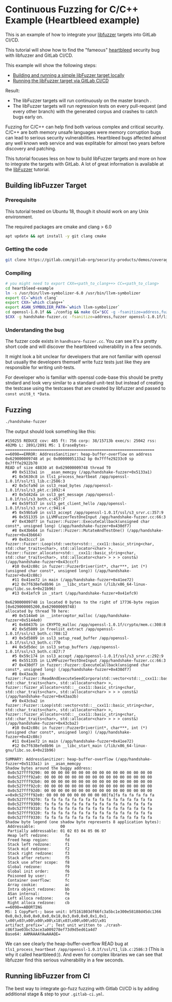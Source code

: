 # Continuous Fuzzing for C/C++ Example (Heartbleed example)

This is an example of how to integrate your [libfuzzer](https://llvm.org/docs/LibFuzzer.html) targets into GitLab CI/CD.

This tutorial will show how to find the "fameous" [heartbleed](https://en.wikipedia.org/wiki/Heartbleed) security bug with libfuzzer and GitLab CI/CD.

This example will show the following steps:
* [Building and running a simple libFuzzer target locally](#building-libfuzzer-target)
* [Running the libFuzzer target via GitLab CI/CD](#integrating-with-fuzzit-from-ci)

Result:
* The libFuzzer targets will run continuously on the master branch .
* The libFuzzer targets will run regression tests on every pull-request (and every other branch)
 with the generated corpus and crashes to catch bugs early on.

Fuzzing for C/C++ can help find both various complex and critical security. C/C++ are both memory unsafe languages were 
memory corruption bugs can lead to serious security vulnerabilities. Heartbleed bugs affected almost any well known web service and was explitable
for almost two years before discovery and patching. 

This tutorial focuses less on how to build libFuzzer targets and more on how to integrate the targets with GitLab. A lot of 
great information is available at the [libFuzzer](https://llvm.org/docs/LibFuzzer.html) tutorial.

## Building libFuzzer Target

### Prerequisite

This tutorial tested on Ubuntu 18, though it should work on any Unix environment.

The required packages are cmake and clang > 6.0

```bash
apt update && apt install -y git clang cmake 
```

### Getting the code

```bash
git clone https://gitlab.com/gitlab-org/security-products/demos/coverage-fuzzing/heartbleed-fuzzing-example
```

### Compiling

```bash
# you might need to export CXX=<path_to_clang++> CC=<path_to_clang>
cd heartbleed-example
ln -s /usr/bin/llvm-symbolizer-6.0 /usr/bin/llvm-symbolizer
export CC=`which clang`
export CXX=`which clang++`
export ASAN_SYMBOLIER_PATH=`which llvm-symbolizer`
cd openssl-1.0.1f && ./config && make CC="$CC -g -fsanitize=address,fuzzer-no-link" && cd ..
$CXX -g handshake-fuzzer.cc -fsanitize=address,fuzzer openssl-1.0.1f/libssl.a openssl-1.0.1f/libcrypto.a -std=c++17 -Iopenssl-1.0.1f/include/ -lstdc++fs  -ldl -lstdc++ -o handshake-fuzzer
```

### Understanding the bug
The fuzzer code exists in `handhsare-fuzzer.cc`. You can see it's a pretty short code and will discover the heartbleed vulnerability in a few seconds.

It might look a bit unclear for developers that are not familiar with openssl but usually the developers themself write fuzz tests just like
they are responsible for writing unit-tests.

For developer who is familiar with openssl code-base this should be pretty stndard and look very similar to a standard unit-test but instead of 
creating the testcase using the testcases that are created by libfuzzer and passed to `const unit8_t *Data`.

## Fuzzing
```bash
./handshake-fuzzer
```
 The output should look something like this:
 ```text
#150255 REDUCE cov: 485 ft: 756 corp: 38/15713b exec/s: 25042 rss: 402Mb L: 2891/2891 MS: 1 EraseBytes-
=================================================================
==6098==ERROR: AddressSanitizer: heap-buffer-overflow on address 0x629000009748 at pc 0x0000005133a2 bp 0x7fffe29233c0 sp 0x7fffe2922b70
READ of size 48830 at 0x629000009748 thread T0
    #0 0x5133a1 in __asan_memcpy (/app/handshake-fuzzer+0x5133a1)
    #1 0x5630c8 in tls1_process_heartbeat /app/openssl-1.0.1f/ssl/t1_lib.c:2586:3
    #2 0x5cfa9d in ssl3_read_bytes /app/openssl-1.0.1f/ssl/s3_pkt.c:1092:4
    #3 0x5d42da in ssl3_get_message /app/openssl-1.0.1f/ssl/s3_both.c:457:7
    #4 0x59f537 in ssl3_get_client_hello /app/openssl-1.0.1f/ssl/s3_srvr.c:941:4
    #5 0x59b5a9 in ssl3_accept /app/openssl-1.0.1f/ssl/s3_srvr.c:357:9
    #6 0x551335 in LLVMFuzzerTestOneInput /app/handshake-fuzzer.cc:66:3
    #7 0x430df7 in fuzzer::Fuzzer::ExecuteCallback(unsigned char const*, unsigned long) (/app/handshake-fuzzer+0x430df7)
    #8 0x43b664 in fuzzer::Fuzzer::MutateAndTestOne() (/app/handshake-fuzzer+0x43b664)
    #9 0x43cccf in fuzzer::Fuzzer::Loop(std::vector<std::__cxx11::basic_string<char, std::char_traits<char>, std::allocator<char> >, fuzzer::fuzzer_allocator<std::__cxx11::basic_string<char, std::char_traits<char>, std::allocator<char> > > > const&) (/app/handshake-fuzzer+0x43cccf)
    #10 0x42c08c in fuzzer::FuzzerDriver(int*, char***, int (*)(unsigned char const*, unsigned long)) (/app/handshake-fuzzer+0x42c08c)
    #11 0x41ee72 in main (/app/handshake-fuzzer+0x41ee72)
    #12 0x7f638efe8b96 in __libc_start_main (/lib/x86_64-linux-gnu/libc.so.6+0x21b96)
    #13 0x41efc9 in _start (/app/handshake-fuzzer+0x41efc9)

0x629000009748 is located 0 bytes to the right of 17736-byte region [0x629000005200,0x629000009748)
allocated by thread T0 here:
    #0 0x5144e0 in __interceptor_malloc (/app/handshake-fuzzer+0x5144e0)
    #1 0x60437b in CRYPTO_malloc /app/openssl-1.0.1f/crypto/mem.c:308:8
    #2 0x5d5809 in freelist_extract /app/openssl-1.0.1f/ssl/s3_both.c:708:12
    #3 0x5d5809 in ssl3_setup_read_buffer /app/openssl-1.0.1f/ssl/s3_both.c:770
    #4 0x5d5dec in ssl3_setup_buffers /app/openssl-1.0.1f/ssl/s3_both.c:827:7
    #5 0x59c174 in ssl3_accept /app/openssl-1.0.1f/ssl/s3_srvr.c:292:9
    #6 0x551335 in LLVMFuzzerTestOneInput /app/handshake-fuzzer.cc:66:3
    #7 0x430df7 in fuzzer::Fuzzer::ExecuteCallback(unsigned char const*, unsigned long) (/app/handshake-fuzzer+0x430df7)
    #8 0x43aa3b in fuzzer::Fuzzer::ReadAndExecuteSeedCorpora(std::vector<std::__cxx11::basic_string<char, std::char_traits<char>, std::allocator<char> >, fuzzer::fuzzer_allocator<std::__cxx11::basic_string<char, std::char_traits<char>, std::allocator<char> > > > const&) (/app/handshake-fuzzer+0x43aa3b)
    #9 0x43cba2 in fuzzer::Fuzzer::Loop(std::vector<std::__cxx11::basic_string<char, std::char_traits<char>, std::allocator<char> >, fuzzer::fuzzer_allocator<std::__cxx11::basic_string<char, std::char_traits<char>, std::allocator<char> > > > const&) (/app/handshake-fuzzer+0x43cba2)
    #10 0x42c08c in fuzzer::FuzzerDriver(int*, char***, int (*)(unsigned char const*, unsigned long)) (/app/handshake-fuzzer+0x42c08c)
    #11 0x41ee72 in main (/app/handshake-fuzzer+0x41ee72)
    #12 0x7f638efe8b96 in __libc_start_main (/lib/x86_64-linux-gnu/libc.so.6+0x21b96)

SUMMARY: AddressSanitizer: heap-buffer-overflow (/app/handshake-fuzzer+0x5133a1) in __asan_memcpy
Shadow bytes around the buggy address:
  0x0c527fff9290: 00 00 00 00 00 00 00 00 00 00 00 00 00 00 00 00
  0x0c527fff92a0: 00 00 00 00 00 00 00 00 00 00 00 00 00 00 00 00
  0x0c527fff92b0: 00 00 00 00 00 00 00 00 00 00 00 00 00 00 00 00
  0x0c527fff92c0: 00 00 00 00 00 00 00 00 00 00 00 00 00 00 00 00
  0x0c527fff92d0: 00 00 00 00 00 00 00 00 00 00 00 00 00 00 00 00
=>0x0c527fff92e0: 00 00 00 00 00 00 00 00 00[fa]fa fa fa fa fa fa
  0x0c527fff92f0: fa fa fa fa fa fa fa fa fa fa fa fa fa fa fa fa
  0x0c527fff9300: fa fa fa fa fa fa fa fa fa fa fa fa fa fa fa fa
  0x0c527fff9310: fa fa fa fa fa fa fa fa fa fa fa fa fa fa fa fa
  0x0c527fff9320: fa fa fa fa fa fa fa fa fa fa fa fa fa fa fa fa
  0x0c527fff9330: fa fa fa fa fa fa fa fa fa fa fa fa fa fa fa fa
Shadow byte legend (one shadow byte represents 8 application bytes):
  Addressable:           00
  Partially addressable: 01 02 03 04 05 06 07 
  Heap left redzone:       fa
  Freed heap region:       fd
  Stack left redzone:      f1
  Stack mid redzone:       f2
  Stack right redzone:     f3
  Stack after return:      f5
  Stack use after scope:   f8
  Global redzone:          f9
  Global init order:       f6
  Poisoned by user:        f7
  Container overflow:      fc
  Array cookie:            ac
  Intra object redzone:    bb
  ASan internal:           fe
  Left alloca redzone:     ca
  Right alloca redzone:    cb
==6098==ABORTING
MS: 1 CopyPart-; base unit: bf5161803df66fc3a5bc1e300e58188d45dc1366
0x0,0x3,0x0,0x0,0x0,0x18,0x3,0x0,0x0,0x1,0x1,
\x00\x03\x00\x00\x00\x18\x03\x00\x00\x01\x01
artifact_prefix='./'; Test unit written to ./crash-c86f3ae03bc52ace3a009278ef73d9d5ed61a4d7
Base64: AAMAAAAYAwAAAQE=
 ```

 
We can see clearly the heap-buffer-overflow READ bug at `tls1_process_heartbeat /app/openssl-1.0.1f/ssl/t1_lib.c:2586:3` (This is why it called heartbleed:)). And even for complex libraries we can see that libfuzzer find this serious vulnerability in a few seconds.

 ## Running libFuzzer from  CI
 
The best way to integrate go-fuzz fuzzing with Gitlab CI/CD is by adding additional stage & step to your `.gitlab-ci.yml`.

